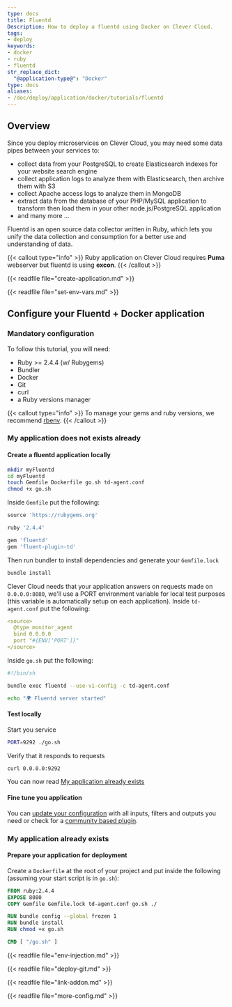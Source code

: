 ```yaml
---
type: docs
title: Fluentd
Description: How to deploy a fluentd using Docker on Clever Cloud.
tags:
- deploy
keywords:
- docker
- ruby
- fluentd
str_replace_dict:
  "@application-type@": "Docker"
type: docs
aliases:
- /doc/deploy/application/docker/tutorials/fluentd
---
```


## Overview

Since you deploy microservices on Clever Cloud, you may need some data pipes between your services to:

* collect data from your PostgreSQL to create Elasticsearch indexes for your website search engine
* collect application logs to analyze them with Elasticsearch, then archive them with S3
* collect Apache access logs to analyze them in MongoDB
* extract data from the database of your PHP/MySQL application to transform then load them in your other node.js/PostgreSQL application
* and many more ...

Fluentd is an open source data collector written in Ruby, which lets you unify the data collection and consumption for a better use and understanding of data.

{{< callout type="info" >}}
  Ruby application on Clever Cloud requires **Puma** webserver but fluentd is using **excon**.
{{< /callout >}}

{{< readfile file="create-application.md" >}}

{{< readfile file="set-env-vars.md" >}}

## Configure your Fluentd + Docker application

### Mandatory configuration

To follow this tutorial, you will need:

* Ruby >= 2.4.4 (w/ Rubygems)
* Bundler
* Docker
* Git
* curl
* a Ruby versions manager

{{< callout type="info" >}}
To manage your gems and ruby versions, we recommend [rbenv](https://GitHub.com/sstephenson/rbenv).
{{< /callout >}}

### My application does not exists already

#### Create a fluentd application locally

```bash
mkdir myFluentd
cd myFluentd
touch Gemfile Dockerfile go.sh td-agent.conf
chmod +x go.sh
```

Inside `Gemfile` put the following:

```ruby
source 'https://rubygems.org'

ruby '2.4.4'

gem 'fluentd'
gem 'fluent-plugin-td'
```

Then run bundler to install dependencies and generate your `Gemfile.lock`

```bash
bundle install
```

Clever Cloud needs that your application answers on requests made on `0.0.0.0:8080`, we'll use a PORT environment variable for local test purposes (this variable is automatically setup on each application).
Inside `td-agent.conf` put the following:

```yaml
<source>
  @type monitor_agent
  bind 0.0.0.0
  port "#{ENV['PORT']}"
</source>
```

Inside `go.sh` put the following:

```bash
#!/bin/sh

bundle exec fluentd --use-v1-config -c td-agent.conf

echo "🌍 Fluentd server started"
```

#### Test locally

Start you service

```bash
PORT=9292 ./go.sh
```

Verify that it responds to requests

```bash
curl 0.0.0.0:9292
```
You can now read [My application already exists](#my-application-already-exists)

#### Fine tune you application

You can [update your configuration](https://docs.fluentd.org/v1.0/articles/config-file) with all inputs, filters and outputs you need or check for a [community based plugin](https://www.fluentd.org/plugins).

### My application already exists

#### Prepare your application for deployment

Create a `Dockerfile` at the root of your project and put inside the following (assuming your start script is in `go.sh`):

```dockerfile
FROM ruby:2.4.4
EXPOSE 8080
COPY Gemfile Gemfile.lock td-agent.conf go.sh ./

RUN bundle config --global frozen 1
RUN bundle install
RUN chmod +x go.sh

CMD [ "/go.sh" ]
```

{{< readfile file="env-injection.md" >}}

{{< readfile file="deploy-git.md" >}}

{{< readfile file="link-addon.md" >}}

{{< readfile file="more-config.md" >}}


